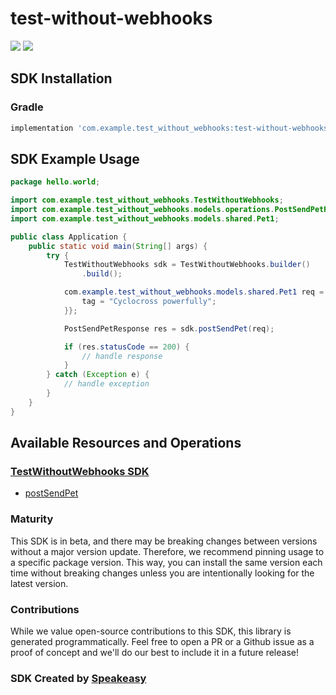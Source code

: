 # test-without-webhooks

<div align="left">
    <a href="https://speakeasyapi.dev/"><img src="https://custom-icon-badges.demolab.com/badge/-Built%20By%20Speakeasy-212015?style=for-the-badge&logoColor=FBE331&logo=speakeasy&labelColor=545454" /></a>
    <a href="https://github.com/speakeasy-sdks/test-without-webhooks-java-sdk.git/actions"><img src="https://img.shields.io/github/actions/workflow/status/speakeasy-sdks/bolt-php/speakeasy_sdk_generation.yml?style=for-the-badge" /></a>
    
</div>

<!-- Start SDK Installation -->
## SDK Installation

### Gradle

```groovy
implementation 'com.example.test_without_webhooks:test-without-webhooks:0.4.2'
```
<!-- End SDK Installation -->

## SDK Example Usage
<!-- Start SDK Example Usage -->
```java
package hello.world;

import com.example.test_without_webhooks.TestWithoutWebhooks;
import com.example.test_without_webhooks.models.operations.PostSendPetResponse;
import com.example.test_without_webhooks.models.shared.Pet1;

public class Application {
    public static void main(String[] args) {
        try {
            TestWithoutWebhooks sdk = TestWithoutWebhooks.builder()
                .build();

            com.example.test_without_webhooks.models.shared.Pet1 req = new Pet1(794362L, "Buckinghamshire"){{
                tag = "Cyclocross powerfully";
            }};            

            PostSendPetResponse res = sdk.postSendPet(req);

            if (res.statusCode == 200) {
                // handle response
            }
        } catch (Exception e) {
            // handle exception
        }
    }
}
```
<!-- End SDK Example Usage -->

<!-- Start SDK Available Operations -->
## Available Resources and Operations

### [TestWithoutWebhooks SDK](docs/sdks/testwithoutwebhooks/README.md)

* [postSendPet](docs/sdks/testwithoutwebhooks/README.md#postsendpet)
<!-- End SDK Available Operations -->



<!-- Start Dev Containers -->

<!-- End Dev Containers -->

<!-- Placeholder for Future Speakeasy SDK Sections -->



### Maturity

This SDK is in beta, and there may be breaking changes between versions without a major version update. Therefore, we recommend pinning usage
to a specific package version. This way, you can install the same version each time without breaking changes unless you are intentionally
looking for the latest version.

### Contributions

While we value open-source contributions to this SDK, this library is generated programmatically.
Feel free to open a PR or a Github issue as a proof of concept and we'll do our best to include it in a future release!

### SDK Created by [Speakeasy](https://docs.speakeasyapi.dev/docs/using-speakeasy/client-sdks)
